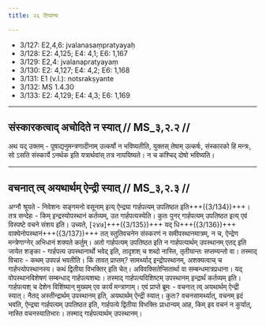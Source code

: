 ```yaml
---
title: २६ टिप्पण्यः

---
```

- 3/127: E2,4,6: jvalanasaṃpratyayaḥ
- 3/128: E2: 4,125; E4: 4,1; E6: 1,167
- 3/129: E2,4: jvalanapratyayaṃ
- 3/130: E2: 4,127; E4: 4,2; E6: 1,168
- 3/131: E1 (v.l.): notsrakṣyante
- 3/132: MS 1.4.30
- 3/133: E2: 4,129; E4: 4,3; E6: 1,169

____________________________________________


## संस्कारकत्वाद् अचोदिते न स्यात् // MS_३,२.२ //

अथ यद् उक्तम् - पूषाद्यनुमन्त्रणादीनाम् उत्कर्षो न भविष्यतीति, युक्तस् तेषाम् उत्कर्षः, संस्कारको हि मन्त्रः, सो ऽसति संस्कार्ये ऽनर्थक इति यत्रार्थवांस् तत्र नाययिष्यते। न च कश्चिद् दोषो भविष्यति।


____________________________________________


## वचनात् त्व् अयथार्थम् ऐन्द्री स्यात् // MS_३,२.३ //

अग्नौ श्रूयते - निवेशनः सङ्गमनो वसूनाम् इत्य् ऐन्द्र्या गार्हपत्यम् उपतिष्ठत इति+++({3/134})+++। तत्र सन्देहः - किम् इन्द्रस्योपस्थानं कर्तव्यम्, उत गार्हपत्यस्येति। कुतः पुनर् गार्हपत्यम् उपतिष्ठत इत्य् एवं विस्पष्टे वचने संशय इति। उच्यते, [२४७]+++({3/135})+++ यद् धि+++({3/136})+++ वाक्येनोपस्थानं+++({3/137})+++ तत् स्तुतिवचनेन संस्करणं न समीपस्थानमात्रम्, न च, ऐन्द्रेण मन्त्रेणाग्नेर् अभिधानं शक्यते कर्तुम्। अतो गार्हपत्यम् उपतिष्ठत इति न गार्हपत्यार्थम् उपस्थानम् एतद् इति जायेत शङ्का - गार्हपत्य उपस्थानार्थो भवेद् इति, तादृशश् च शब्दो नास्ति, तृतीयान्तः सप्तम्यन्तो वा। तस्माद् विचारः - कथम् उपपन्नं भवतीति।
किं तावत् प्राप्तम्? सामर्थ्याद् इन्द्रोपस्थानम्, अशक्यत्वाच् च गार्हप्त्योपस्थानस्य। कथं द्वितीया विभक्तिर् इति चेत्। अविवक्सितेप्सितार्था वा सम्बन्धमात्रप्रधाना। यद् वोपस्थानविशेषणं सम्बन्धाद् गार्हपत्यशब्दः। तस्माद् गार्हपत्यविशिष्टम् उपस्थानम् इन्द्रार्थं कर्तव्यम् इति। गार्हपत्यश् च देशेन विशिंष्यान् मुख्यम् एव कार्यं मन्त्राणाम्।
एवं प्राप्ते ब्रूमः - वचनात् त्व् अयथार्थम् ऐन्द्री स्यात्। नैतद् अस्तीन्द्रार्थम् उपस्थानम् इति, अयथार्थम् ऐन्द्री स्यात्। कुतः? वचनसामर्थ्यात्, वचनम् इदं भवति, ऐन्द्र्या गार्हपत्यम् उपतिष्ठत इति, गार्हपत्ये द्वितीया विभक्तिः प्राधान्यम् आह, किम् इव वचनं न कुर्यात्, नास्ति वचनस्यातिभारः। तस्माद् गार्हपत्यार्थम् उपस्थानम्।